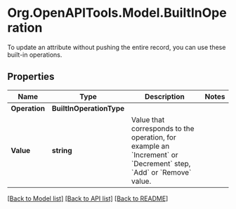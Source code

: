 # Org.OpenAPITools.Model.BuiltInOperation
To update an attribute without pushing the entire record, you can use these built-in operations.

## Properties

Name | Type | Description | Notes
------------ | ------------- | ------------- | -------------
**Operation** | **BuiltInOperationType** |  | 
**Value** | **string** | Value that corresponds to the operation, for example an &#x60;Increment&#x60; or &#x60;Decrement&#x60; step, &#x60;Add&#x60; or &#x60;Remove&#x60; value. | 

[[Back to Model list]](../README.md#documentation-for-models) [[Back to API list]](../README.md#documentation-for-api-endpoints) [[Back to README]](../README.md)

